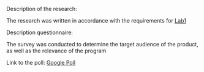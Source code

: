 Description of the research:

The research was written in accordance with the requirements for [Lab1](https://github.com/sahlet-official/sleeplog/files/9593826/UI_Lab1.pdf)

Description questionnaire:

The survey was conducted to determine the target audience of the product, as well as the relevance of the program

Link to the poll: [Google Poll](https://docs.google.com/forms/d/e/1FAIpQLSd7MH3FicCbms1lh_7tm3vE8jbvlFExf5R0g8McXJA92Ru4kA/viewform)
